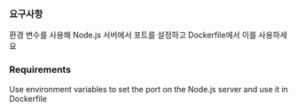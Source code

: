 ### 요구사항 
환경 변수를 사용해 Node.js 서버에서 포트를 설정하고 Dockerfile에서 이를 사용하세요

### Requirements
Use environment variables to set the port on the Node.js server and use it in Dockerfile